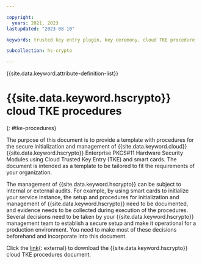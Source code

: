 ```yaml
---

copyright:
  years: 2021, 2023
lastupdated: "2023-08-10"

keywords: trusted key entry plugin, key ceremony, cloud TKE procedure

subcollection: hs-crypto

---
```



{{site.data.keyword.attribute-definition-list}}



# {{site.data.keyword.hscrypto}} cloud TKE procedures
{: #tke-procedures}

The purpose of this document is to provide a template with procedures for the secure initialization and management of {{site.data.keyword.cloud}} {{site.data.keyword.hscrypto}} Enterprise PKCS#11 Hardware Security Modules using Cloud Trusted Key Entry (TKE) and smart cards. The document is intended as a template to be tailored to fit the requirements of your organization.

The management of {{site.data.keyword.hscrypto}} can be subject to internal or external audits. For example, by using smart cards to initialize your service instance, the setup and procedures for initialization and management of {{site.data.keyword.hscrypto}} need to be documented, and evidence needs to be collected during execution of the procedures. Several decisions need to be taken by your {{site.data.keyword.hscrypto}} management team to establish a secure setup and make it operational for a production environment. You need to make most of these decisions beforehand and incorporate into this document.

Click the [link](https://cloud.ibm.com/media/docs/downloads/hs-crypto/HPCS-Key-Ceremony-using-Key-Part-files.pdf){: external} to download the {{site.data.keyword.hscrypto}} cloud TKE procedures document.


